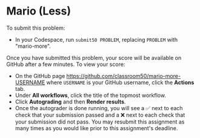 # Mario (Less)

To submit this problem:

* In your Codespace, run `submit50 PROBLEM`, replacing `PROBLEM` with "mario-more".

Once you have submitted this problem, your score will be available on GitHub after a few minutes. To view your score:

* On the GitHub page https://github.com/classroom50/mario-more-USERNAME where `USERNAME` is your GitHub username, click the **Actions** tab.
* Under **All workflows**, click the title of the topmost workflow.
* Click **Autograding** and then **Render results**.
* Once the autograder is done running, you will see a ✅ next to each check that your submission passed and a ❌ next to each check that your submission did not pass. You may resubmit this assignment as many times as you would like prior to this assignment's deadline.
